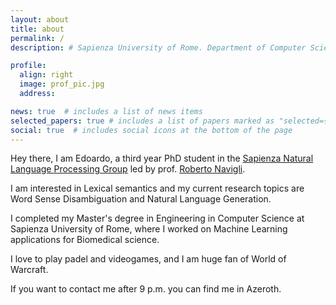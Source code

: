 ```yaml
---
layout: about
title: about
permalink: /
description: # Sapienza University of Rome. Department of Computer Science

profile:
  align: right
  image: prof_pic.jpg
  address: 

news: true  # includes a list of news items
selected_papers: true # includes a list of papers marked as "selected={true}"
social: true  # includes social icons at the bottom of the page
---
```


Hey there, I am Edoardo, a third year PhD student in the [Sapienza Natural Language Processing Group](http://nlp.uniroma1.it/) led by prof. [Roberto Navigli](http://wwwusers.di.uniroma1.it/~navigli/).

I am interested in Lexical semantics and my current research topics are Word Sense Disambiguation and Natural Language Generation.

I completed my Master's degree in Engineering in Computer Science at Sapienza University of Rome, where I worked on Machine Learning applications for Biomedical science.

I love to play padel and videogames, and I am huge fan of World of Warcraft.

If you want to contact me after 9 p.m. you can find me in Azeroth.

